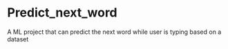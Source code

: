# Predict_next_word
A ML project that can predict the next word while user is typing based on a dataset
